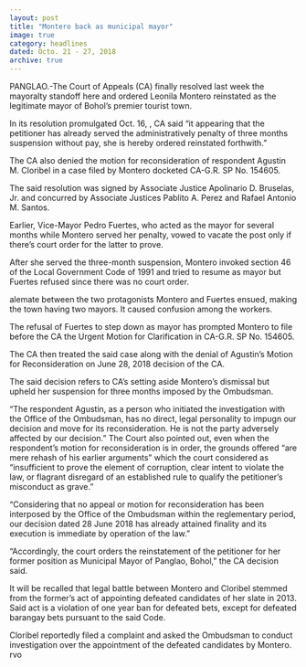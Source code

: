 ```yaml
---
layout: post
title: "Montero back as municipal mayor"
image: true
category: headlines
dated: Octo. 21 - 27, 2018
archive: true
---
```


PANGLAO.-The Court of Appeals (CA) finally resolved last week the mayoralty standoff here and ordered Leonila Montero reinstated as the legitimate mayor of Bohol’s premier tourist town.

In its resolution promulgated Oct. 16, , CA said “it appearing that the petitioner has already served the administratively penalty of three months suspension without pay, she is hereby ordered reinstated forthwith.”

The CA also denied the motion for reconsideration of respondent Agustin M. Cloribel in a case filed by Montero docketed CA-G.R. SP No. 154605.

The said resolution was signed by Associate Justice Apolinario D. Bruselas, Jr. and concurred by Associate Justices Pablito A. Perez and Rafael Antonio M. Santos.

Earlier, Vice-Mayor Pedro Fuertes, who acted as the mayor for several months while Montero served her penalty, vowed to vacate the post only if there’s court order for the latter to prove.

After she served the three-month suspension, Montero invoked section 46 of the Local Government Code of 1991 and tried to resume as mayor but Fuertes refused since there was no court order.

alemate between the two protagonists Montero and Fuertes ensued, making the town having two mayors. It caused confusion among the workers.

The refusal of Fuertes to step down as mayor has prompted Montero to file before the CA the Urgent Motion for Clarification in CA-G.R. SP No. 154605.

The CA then treated the said case along with the denial of Agustin’s Motion for Reconsideration on June 28, 2018 decision of the CA.

The said decision refers to CA’s setting aside Montero’s dismissal but upheld her suspension for three months imposed by the Ombudsman.

“The respondent Agustin, as a person who initiated the investigation with the Office of the Ombudsman, has no direct, legal personality to impugn our decision and move for its reconsideration. He is not the party adversely affected by our decision.”
The Court also pointed out, even when the  respondent’s motion for reconsideration is in order, the grounds offered “are mere rehash of his earlier arguments” which the court considered as “insufficient to prove the element of corruption, clear intent to violate the law, or flagrant disregard of an established rule to qualify the petitioner’s misconduct as grave.”

“Considering that no appeal or motion for reconsideration has been interposed by the Office of the Ombudsman within the reglementary period, our decision dated 28 June 2018 has already attained finality and its execution is immediate by operation of the law.”
 
“Accordingly, the court orders the reinstatement of the petitioner for her former position as Municipal Mayor of Panglao, Bohol,” the CA decision said.

It will be recalled that legal battle between Montero and Cloribel stemmed from the former’s act of appointing defeated candidates of her slate in 2013. Said act is a violation of one year ban for defeated bets, except for defeated barangay bets pursuant to the said Code.

Cloribel reportedly filed a complaint and asked the Ombudsman to conduct investigation over the appointment of the defeated candidates by Montero. rvo
 

